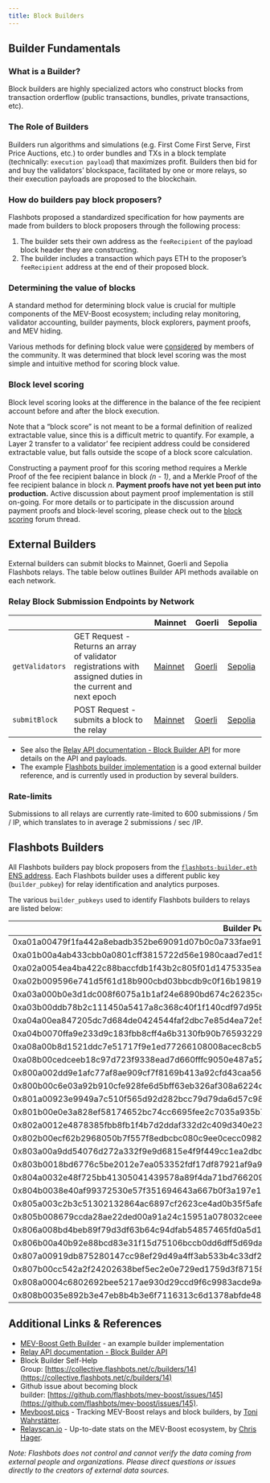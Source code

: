 ```yaml
---
title: Block Builders
---
```


## Builder Fundamentals

### What is a Builder?

Block builders are highly specialized actors who construct blocks from transaction orderflow (public transactions, bundles, private transactions, etc).

### The Role of Builders

Builders run algorithms and simulations (e.g. First Come First Serve, First Price Auctions, etc.) to order bundles and TXs in a block template (technically: `execution payload`) that maximizes profit. Builders then bid for and buy the validators’ blockspace, facilitated by one or more relays, so their execution payloads are proposed to the blockchain.

### How do builders pay block proposers?

Flashbots proposed a standardized specification for how payments are made from builders to block proposers through the following process:

1. The builder sets their own address as the `feeRecipient` of the payload block header they are constructing.
2. The builder includes a transaction which pays ETH to the proposer’s `feeRecipient` address at the end of their proposed block.

### Determining the value of blocks

A standard method for determining block value is crucial for multiple components of the MEV-Boost ecosystem; including relay monitoring, validator accounting, builder payments, block explorers, payment proofs, and MEV hiding.

Various methods for defining block value were [considered](https://collective.flashbots.net/t/block-scoring-for-mev-boost-relays/202) by members of the community. It was determined that block level scoring was the most simple and intuitive method for scoring block value.

### Block level scoring

Block level scoring looks at the difference in the balance of the fee recipient account before and after the block execution.

Note that a “block score” is not meant to be a formal definition of realized extractable value, since this is a difficult metric to quantify. For example, a Layer 2 transfer to a validator’ fee recipient address could be considered extractable value, but falls outside the scope of a block score calculation.

Constructing a payment proof for this scoring method requires a Merkle Proof of the fee recipient balance in block _(n - 1)_, and a Merkle Proof of the fee recipient balance in block _n_. **Payment proofs have not yet been put into production.** Active discussion about payment proof implementation is still on-going. For more details or to participate in the discussion around payment proofs and block-level scoring, please check out to the [block scoring](https://collective.flashbots.net/t/block-scoring-for-mev-boost-relays/202) forum thread.

## External Builders

External builders can submit blocks to Mainnet, Goerli and Sepolia Flashbots relays. The table below outlines Builder API methods available on each network.

### Relay Block Submission Endpoints by Network

|  |  | Mainnet | Goerli | Sepolia |
| --- | --- | --- | --- | --- |
| `getValidators` | GET Request - Returns an array of validator registrations with assigned duties in the current and next epoch | [Mainnet](https://boost-relay.flashbots.net/relay/v1/builder/validators)  | [Goerli](https://boost-relay-goerli.flashbots.net/relay/v1/builder/validators)  | [Sepolia](https://boost-relay-sepolia.flashbots.net/relay/v1/builder/validators) |
| `submitBlock` | POST Request - submits a block to the relay | [Mainnet](https://boost-relay.flashbots.net/relay/v1/builder/blocks)  | [Goerli](https://boost-relay-goerli.flashbots.net/relay/v1/builder/blocks) | [Sepolia](https://boost-relay-sepolia.flashbots.net/relay/v1/builder/blocks)  |

- See also the [Relay API documentation - Block Builder API](https://bit.ly/3BmGZ3T) for more details on the API and payloads.
- The example [Flashbots builder implementation](https://github.com/flashbots/boost-geth-builder) is a good external builder reference, and is currently used in production by several builders.

### Rate-limits

Submissions to all relays are currently rate-limited to 600 submissions / 5m / IP, which translates to in average 2 submissions / sec /IP.

## Flashbots Builders

All Flashbots builders pay block proposers from the [`flashbots-builder.eth` ENS address](https://etherscan.io/address/0xdafea492d9c6733ae3d56b7ed1adb60692c98bc5). Each Flashbots builder uses a different public key (`builder_pubkey`) for relay identification and analytics purposes.

The various `builder_pubkeys` used to identify Flashbots builders to relays are listed below:

| **Builder Public Key** |
| --- |
| 0xa01a00479f1fa442a8ebadb352be69091d07b0c0a733fae9166dae1b83179e326a968717da175c7363cd5a13e8580e8d |
| 0xa01b00a4ab433cbb0a0801cff3815722d56e1980caad7ed156900563e6670cdf6280535dae331f358c647c4bf4558a85 |
| 0xa02a0054ea4ba422c88baccfdb1f43b2c805f01d1475335ea6647f69032da847a41c0e23796c6bed39b0ee11ab9772c6 |
| 0xa02b009596e741d5f61d18b900cbd03bbcdb9c0f16b1981928d13b57fcb48d4ddce21a96c523bf84425b3a4e6e6b3f14 |
| 0xa03a000b0e3d1dc008f6075a1b1af24e6890bd674c26235ce95ac06e86f2bd3ccf4391df461b9e5d3ca654ef6b9e1ceb |
| 0xa03b00ddb78b2c111450a5417a8c368c40f1f140cdf97d95b7fa9565467e0bbbe27877d08e01c69b4e5b02b144e6a265 |
| 0xa04a00ea847205dc7d684de0424544faf2dbc7e85d4ea72e5cde59c26e179f4caca52645169ee9c3685ae7d0ebaf26ed |
| 0xa04b0070ffa9e233d9c183fbb8cff4a6b3130fb90b765932295eafbc76c6e02b5b0c4ecb579a769a72c6d0e6c7f0e844 |
| 0xa08a00b8d1521ddc7e51717f9e1ed77266108008acec8cb58aa492ed0a17cc4c55330cfb1871d4471a7451d3f7c89192 |
| 0xa08b00cedceeb18c97d723f9338ead7d660fffc9050e487a5219e334e08e3d15faf4d8b51b0daf0e792f5f27a8c54da0 |
| 0x800a002dd9e1afc77af8ae909cf7f8169b413a92cfd43caa56ac749024774d9817a806dae49f4bd5af0661b054595ea4 |
| 0x800b00c6e03a92b910cfe928fe6d5bff63eb326af308a6224c512a82c6fdeae92e4d3a39e7b8dbfc572af5d2411cb26c |
| 0x801a00923e9949a7c510f565d92d282bcc79d79da6d57c98972891553443877ba5905b8bdf8145e23a06dac45b9a4d69 |
| 0x801b00e0e3a828ef58174652bc74cc6695fee2c7035a935b739c59cdd958c69564668ca5334dc51a85421eba77f9acc2 |
| 0x802a0012e4878385fbb8fb1f4b7d2ddaf332d2c409d340e2328a75e2387edafd16d543ca07ec2cc8d6134415e5a5b0ad |
| 0x802b00ecf62b2968050b7f557f8edbcbc080c9ee0cecc0982736d85997d3a1fb586587de7fb360fa31bade77254ce2e4 |
| 0x803a00a9dd54076d272a332f9e9d6815e4f9f449cc1ea2dbdc48ad90756206941c1f050ee97d66e314d7f773b5c71365 |
| 0x803b0018bd6776c5be2012e7ea053352fdf17df87921af9a9321e89d1f5da254de4e51e1e011fd25cf66e76eef551d5d |
| 0x804a0032e48f725bb41305041439578a89f4da71bd7662096d5bb55e2d14ac7135eb01d29fe0914f8efc57c85eb6e0f2 |
| 0x804b0038e40af99372530e57f351694643a667b0f3a197e1116d0496b1fefcd04df23c64037af1c807e30ac2746aba3f |
| 0x805a003c2b3c51302132864ac6897cf2623ce4ad0b35f5afe43f70e4e4d9c87f9e9fe5252836faedae57c0f922cb14a0 |
| 0x805b008679ccda28ae22ded00a91a24c15951a078032ceee051d72d60240b6e199873c8a9f2042b982be6588e67aba70 |
| 0x806a008bd4beb89f79d3df63b64c94dfab54857465fd0a5d1041b02c498bb5aa47ddb18e3829eebd0ca6b46db4969b2d |
| 0x806b00a40b92e88bcd83e31f15d75106bccb0dd6dff5d69daa644fbb71e736cc6fde918db241b8e5649e8abe3461fad0 |
| 0x807a00919db875280147cc98ef29d49a4ff3ab533b4c33df21d6c189ce4df0fd9446114835d7d2d44fbe4e7aa0a1df4c |
| 0x807b00cc542a2f24202638bef5ec2e0e729ed1759d3f87158350e75ce010d9ccb746bcde4205c505bff6b3deeda59982 |
| 0x808a0004c6802692bee5217ae930d29ccd9f6c9983acde9acf873d93f16b7d2d6064cb72cae1c89c0a59eb83c0bed40d |
| 0x808b0035e892b3e47eb8b4b3e6f7116313c6d1378abfde48c6311f687f93f6fe241f270f2acf32e3927adc21c46b3a1e |

## Additional Links & References

- [MEV-Boost Geth Builder](https://github.com/flashbots/boost-geth-builder) - an example builder implementation
- [Relay API documentation - Block Builder API](https://bit.ly/3BmGZ3T)
- Block Builder Self-Help Group: [https://collective.flashbots.net/c/builders/14](https://collective.flashbots.net/c/builders/14)
- Github issue about becoming block builder: [https://github.com/flashbots/mev-boost/issues/145](https://github.com/flashbots/mev-boost/issues/145).
- [Mevboost.pics](https://www.mevboost.pics/) - Tracking MEV-Boost relays and block builders, by [Toni Wahrstätter](https://twitter.com/nero_eth).
- [Relayscan.io](https://www.relayscan.io/) - Up-to-date stats on the MEV-Boost ecosystem, by [Chris Hager](https://twitter.com/metachris).

_Note: Flashbots does not control and cannot verify the data coming from external people and organizations. Please direct questions or issues directly to the creators of external data sources._
